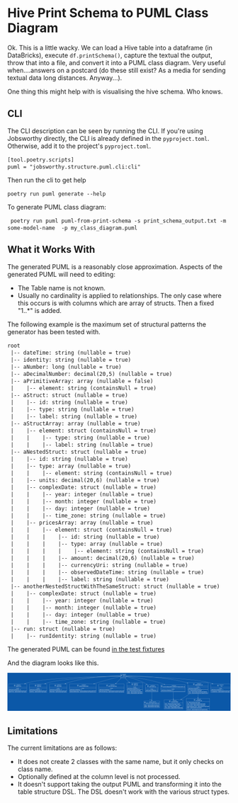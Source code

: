 # Hive Print Schema to PUML Class Diagram 

Ok.  This is a little wacky.  We can load a Hive table into a dataframe (in DataBricks), execute `df.printSchema()`, capture the textual the output, throw that into a file, and convert it into a PUML class diagram.  Very useful when....answers on a postcard (do these still exist?  As a media for sending textual data long distances.  Anyway...).

One thing this might help with is visualising the hive schema.  Who knows.


## CLI

The CLI description can be seen by running the CLI. If you're using Jobsworthy directly, the CLI is already defined in
the `pyproject.toml`. Otherwise, add it to the project's `pyproject.toml`.

```shell
[tool.poetry.scripts]
puml = "jobsworthy.structure.puml.cli:cli"
```

Then run the cli to get help

```shell
poetry run puml generate --help
```

To generate PUML class diagram:

```shell
 poetry run puml puml-from-print-schema -s print_schema_output.txt -m some-model-name  -p my_class_diagram.puml  
```

## What it Works With

The generated PUML is a reasonably close approximation.  Aspects of the generated PUML will need to editing:
+ The Table name is not known.
+ Usually no cardinality is applied to relationships.  The only case where this occurs is with columns which are array of structs.  Then a fixed "1..*" is added.

The following example is the maximum set of structural patterns the generator has been tested with.

```text
root
 |-- dateTime: string (nullable = true)
 |-- identity: string (nullable = true)
 |-- aNumber: long (nullable = true)
 |-- aDecimalNumber: decimal(20,5) (nullable = true)
 |-- aPrimitiveArray: array (nullable = false)
 |    |-- element: string (containsNull = true)
 |-- aStruct: struct (nullable = true)
 |    |-- id: string (nullable = true)
 |    |-- type: string (nullable = true)
 |    |-- label: string (nullable = true)
 |-- aStructArray: array (nullable = true)
 |    |-- element: struct (containsNull = true)
 |    |    |-- type: string (nullable = true)
 |    |    |-- label: string (nullable = true)
 |-- aNestedStruct: struct (nullable = true)
 |    |-- id: string (nullable = true)
 |    |-- type: array (nullable = true)
 |    |    |-- element: string (containsNull = true)
 |    |-- units: decimal(20,6) (nullable = true)
 |    |-- complexDate: struct (nullable = true)
 |    |    |-- year: integer (nullable = true)
 |    |    |-- month: integer (nullable = true)
 |    |    |-- day: integer (nullable = true)
 |    |    |-- time_zone: string (nullable = true)
 |    |-- pricesArray: array (nullable = true)
 |    |    |-- element: struct (containsNull = true)
 |    |    |    |-- id: string (nullable = true)
 |    |    |    |-- type: array (nullable = true)
 |    |    |    |    |-- element: string (containsNull = true)
 |    |    |    |-- amount: decimal(20,6) (nullable = true)
 |    |    |    |-- currencyUri: string (nullable = true)
 |    |    |    |-- observedDateTime: string (nullable = true)
 |    |    |    |-- label: string (nullable = true)
 |-- anotherNestedStructWithTheSameStruct: struct (nullable = true)
 |    |-- complexDate: struct (nullable = true)
 |    |    |-- year: integer (nullable = true)
 |    |    |-- month: integer (nullable = true)
 |    |    |-- day: integer (nullable = true)
 |    |    |-- time_zone: string (nullable = true)
 |-- run: struct (nullable = true)
 |    |-- runIdentity: string (nullable = true)
```

The generated PUML can be found [in the test fixtures](../../tests/fixtures/puml.puml)

And the diagram looks like this.

![PUML diagram from print schema](../../tests/fixtures/some_model_name.png)

## Limitations

The current limitations are as follows:

+ It does not create 2 classes with the same name, but it only checks on class name.
+ Optionally defined at the column level is not processed.
+ It doesn't support taking the output PUML and transforming it into the table structure DSL.  The DSL doesn't work with the various struct types.  
